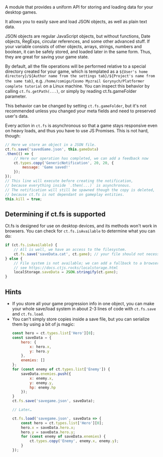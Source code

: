A module that provides a uniform API for storing and loading data for your desktop games.

It allows you to easily save and load JSON objects, as well as plain text data.

JSON objects are regular JavaScript objects, but without functions, Date objects, RegExps, circular references, and some other advanced stuff. If your variable consists of other objects, arrays, strings, numbers and boolean, it can be safely stored, and loaded later in the same form. Thus, they are great for saving your game state.

By default, all the file operations will be performed relative to a special directory created for your game, which is templated as a `${User's home directory}/${Author name from the settings tab}/${Project's name from the same tab}`, e.g. `/home/comigo/Cosmo Myzrail Gorynych/Platformer complete tutorial` on a Linux machine. You can inspect this behavior by calling `ct.fs.getPath(...)`, or simply by reading ct.fs.gameFolder parameter.

This behavior can be changed by setting `ct.fs.gameFolder`, but it's not recommended unless you changed your meta fields and need to preserved user's data.

Every action in `ct.fs` is asynchronous so that a game stays responsive even on heavy loads, and thus you have to use JS Promises. This is not hard, though:

```js
// Here we store an object in a JSON file.
ct.fs.save('savedGame.json', this.gameData)
.then(() => {
    // Here our operation has completed, we can add a feedback now
    ct.types.copy('GenericNotification', 20, 20, {
        message: 'Game saved!'
    });
});
// This line will execute before creating the notification,
// because everything inside `.then(...)` is asynchronous.
// The notification will still be spawned though the copy is deleted,
// because ct.fs is not dependant on gameplay entities.
this.kill = true;
```

## Determining if ct.fs is supported

Ct.fs is designed for use on desktop devices, and its methods won't work in browsers. You can check for `ct.fs.isAvailable` to determine what you can do:

```js
if (ct.fs.isAvailable) {
    // All is well, we have an access to the filesystem.
    ct.fs.save('saveData.cat', ct.game); // your file should not necessarily have `json` extension, btw ;)
} else {
    // File system is not available; we can add a fallback to a browser's local storage instead.
    // see https://docs.ctjs.rocks/localstorage.html
    localStorage.saveData = JSON.stringify(ct.game);
}
```

## Hints

* If you store all your game progression info in one object, you can make your whole save/load system in about 2-3 lines of code with `ct.fs.save` and `ct.fs.load`.
* You can't simply store copies inside a save file, but you can serialize them by using a bit of js magic:
  ```js
  const hero = ct.types.list['Hero'][0];
  const saveData = {
      hero: {
          x: hero.x,
          y: hero.y
      },
      enemies: []
  };
  for (const enemy of ct.types.list['Enemy']) {
      saveData.enemies.push({
          x: enemy.x,
          y: enemy.y,
          hp: enemy.hp
      });
  }
  ct.fs.save('savegame.json', saveData);

  // Later…

  ct.fs.load('savegame.json', saveData => {
      const hero = ct.types.list['Hero'][0];
      hero.x = saveData.hero.x;
      hero.y = saveData.hero.y;
      for (const enemy of saveData.enemies) {
          ct.types.copy('Enemy', enemy.x, enemy.y);
      }
  });
  ```